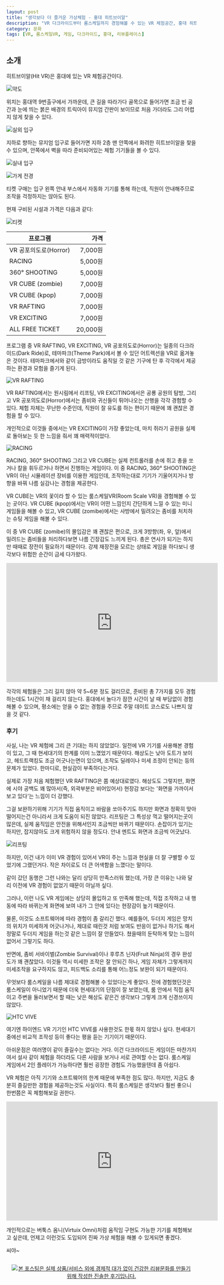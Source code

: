 ```yaml
---
layout: post
title: "생각보다 더 즐거운 가상체험 - 홍대 히트브이알"
description: "VR 다크라이드부터 룸스케일까지 경험해볼 수 있는 VR 체험공간, 홍대 히트브이알에 다녀왔다."
category: 문화
tags: [VR, 룸스케일VR, 게임, 다크라이드, 홍대, 리뷰플레이스]
---
```


## 소개

히트브이알(Hit VR)은 홍대에 있는 VR 체험공간이다.

![약도](https://lh3.googleusercontent.com/-FPdLagpOFio/WgwuYOpa8UI/AAAAAAAAaxM/oooaM_2S0sgCuwtFfK3JNhAIsPvLccdDQCE0YBhgL/s560/hit-vr-map.gif)

위치는 홍대역 9번출구에서 가까운데,
큰 길을 따라가다 골목으로 들어가면
조금 빈 공간과 눈에 띄는 붉은 배경의 트릭아이 뮤지엄 간판이 보이므로
처음 가더라도 그리 어렵지 않게 찾을 수 있다.

![실외 입구](https://lh3.googleusercontent.com/U-qXLNy6CDpdLWUqdz0V4cxVDbXOCTBUWFPd2h7vFx-rpQCRS4u_LvfGAVxHPJs1qZCXKIh1GuXyOQ=s560)

지하로 향하는 뮤지엄 입구로 들어가면
지하 2층 맨 안쪽에서 화려한 히트브이알을 찾을 수 있으며,
안쪽에서 벽을 따라 준비되어있는 체험 기기들을 볼 수 있다.

![실내 입구](https://lh3.googleusercontent.com/b9nKgoYQY6XIaIvE6DzXN2Ytt7feXGsW3T52NE_ue-1sU7uOAmPAPa7JM9fycuSnS2lQ2WvRbRDHWQ=s560)

![가게 전경](https://lh3.googleusercontent.com/00AyyRlLcBcv4ooHcVmNdiI9Xy1dtZscs3Xlf3bZsYyFrdgrjWtKxZXqtmQHQ9W3oeElTlbdE1GVYQ=s560)

티켓 구매는 입구 왼쪽 안내 부스에서 자동화 기기를 통해 하는데,
직원이 안내해주므로 조작을 걱정하지는 않아도 된다.

현재 구비된 시설과 가격은 다음과 같다:

![티켓](https://lh3.googleusercontent.com/4VkuwEKsF2dA8isAn7AetOGJRIRP1MLf7CiAZM6JKJ1EUpjF4jzmh51mlpcdT0ePyJPV7I6lygnHpQ=s560)

프로그램              | 가격
----------------------|---------:
VR 공포의도로(Horror) |  7,000원
RACING                |  5,000원
360° SHOOTING        |  5,000원
VR CUBE (zombie)      |  7,000원
VR CUBE (kpop)        |  7,000원
VR RAFTING            |  7,000원
VR EXCITING           |  7,000원
ALL FREE TICKET       | 20,000원

프로그램 중 VR RAFTING, VR EXCITING, VR 공포의도로(Horror)는
일종의 다크라이드(Dark Ride)로,
테마파크(Theme Park)에서 볼 수 있던 어트렉션을 VR로 옮겨놓은 것이다.
테마파크에서와 같이 금방이라도 움직일 것 같은 기구에 탄 후
각각에서 제공하는 환경과 모험을 즐기게 된다.

![VR RAFTING](https://lh3.googleusercontent.com/hjDLqjYfzOuJA681yF5GbcHNqg6ATbh_b-J7Eh1D38qM4AChadFYRgbIsu0m085jBBgcpBIN5BQ4Rw=s560)

VR RAFTING에서는 원시림에서 리프팅,
VR EXCITING에서은 공룡 공원의 탐방,
그리고 VR 공포의도로(Horror)에서는 좀비와 귀신들이 튀어나오는 산행을
각각 경험할 수 있다.
체험 자체는 무난한 수준인데,
직원이 잘 유도를 하는 편이기 때문에
꽤 괜찮은 경험을 할 수 있다.

개인적으로 이것들 중에서는 VR EXCITING이 가장 좋았는데,
마치 쥐라기 공원을 실제로 돌아보는 듯 한 느낌을 줘서 꽤 매력적이었다.

![RACING](https://lh3.googleusercontent.com/9wewOA3scvBD7IZ3VDdKHZP1f_wYG_oaELCkqK5O9MftYslEF3M02D8B_F2TYJoBMZqYINUIrkr9Eg=s560)

RACING, 360° SHOOTING 그리고 VR CUBE는
실제 컨트롤러를 손에 쥐고 총을 쏘거나 칼을 휘두르거나 하면서 진행하는 게임이다.
이 중 RACING, 360° SHOOTING은 VR이 아닌 시뮬레이션 장비를 이용한 게임인데,
조작하는대로 기기가 기울어지거나 방향을 바꿔 나름 실감나는 경험을 제공한다.

VR CUBE는 VR의 꽃이라 할 수 있는 룸스케일VR(Room Scale VR)을 경험해볼 수 있는 곳이다.
VR CUBE (kpop)에서는 VR이 어떤 느낌인지 간단하게 느낄 수 있는 미니 게임들을 해볼 수 있고,
VR CUBE (zomibe)에서는 사방에서 밀려오는 좀비를 처치하는 슈팅 게임을 해볼 수 있다.

이 중 VR CUBE (zomibe)의 몰입감은 꽤 괜찮은 편으로,
크게 3방향(좌, 우, 앞)에서 밀려드는 좀비들을 처리하다보면 나름 긴장감도 느끼게 된다.
총은 연사가 되기는 하지만 때때로 장전이 필요하기 때문이다.
강제 재장전을 모르는 상태로 게임을 하다보니 생각보다 위험한 순간이 금세 다가왔다.

<center><iframe width="560" height="315" src="https://www.youtube.com/embed/di9V49mTSsQ" frameborder="0" allowfullscreen></iframe></center>

각각의 체험들은 그리 길지 않아 약 5~6분 정도 걸리므로,
준비된 총 7가지를 모두 경험하는데도 1시간이 채 걸리지 않는다.
홍대에서 놀다가 잠깐 시간이 날 때 부담없이 경험해볼 수 있으며,
평소에는 얻을 수 없는 경험을 주므로
주말 데이트 코스로도 나쁘지 않을 것 같다.



### 후기

사실, 나는 VR 체험에 그리 큰 기대는 하지 않았었다.
일전에 VR 기기를 사용해본 경험이 있고,
그 때 현세대기의 한계를 이미 느꼈었기 때문이다.
해상도는 낮아 도트가 보이고,
헤드트랙킹도 조금 어긋나는면이 있으며,
조작도 딜레이나 미세 조정이 안되는 등의 문제가 있었다.
한마디로, 현실감이 부족하다는거다.

실제로 가장 처음 체험했던 VR RAFTING은 쫌 예상대로였다.
해상도도 그렇지만, 화면에 시야 공백도 꽤 많아서(즉, 외곽부분은 비어있어서)
현장감 보다는 '화면을 가까이서 보고 있다'는 느낌이 더 강했다.

그걸 보완하기위해 기기가 직접 움직이고 바람을 쏘아주기도 하지만
화면과 정확히 맞아떨어지는건 아니라서 크게 도움이 되진 않았다.
리프팅은 그 특성상 꺽고 떨어지는곳이 많은데,
실제 움직임은 안전을 위해서인지 조금씩만 바뀌기 때문이다.
손잡이가 있기는 하지만, 잡지않아도 크게 위험하지 않을 정도다.
안내 멘트도 화면과 조금씩 어긋났다.

![리프팅](https://lh3.googleusercontent.com/-dAZuX7vVnBo/Wgw3HOUyJ3I/AAAAAAAAaxk/BtAFnDTbs80vR_0w_ws8nbShTO9cu-U2ACE0YBhgL/s560/hit-vr-rifting.jpg "실제 리프팅이라면 떨어지지 않기 위해 안간힘을 쓰겠지만, VR RIFTING은 손잡이를 잡지 않아도 될만큼 안전한 범위 안에서만 움직인다.")

하지만, 이건 내가 이미 VR 경험이 있어서
VR이 주는 느낌과 현실을 더 잘 구별할 수 있었기에 그랬던거다.
작은 차이로도 더 큰 어색함을 느꼈다는 말이다.

같이 갔던 동행은 그런 나와는 달리 상당히 만족스러워 했는데,
가장 큰 이유는 나와 달리 이전에 VR 경험이 없었기 때문이 아닐까 싶다.

그러나, 이런 나도 VR 게임에는 상당히 몰입하고 또 만족해 했는데,
직접 조작하고 내 행동에 따라 바뀌는게 화면에 보여
내가 그 안에 있다는 현장감이 높기 때문이다.

물론, 이것도 소프트웨어에 따라 경험이 좀 갈리긴 했다.
예를들어, 두더지 게임은 망치의 위치가 미세하게 어긋나거나,
제대로 때린것 처럼 보여도 반응이 없거나 하기도 해서
정말로 두더지 게임을 하는것 같은 느낌이 잘 안들었다.
쳤을때의 둔탁하게 맞는 느낌이 없어서 그렇기도 하다.

반면에, 좀비 서바이벌(Zombie Survival)이나 후루츠 닌자(Fruit Ninja)의 경우 완성도가 꽤 괜찮았다.
이것들 역시 미세한 조작은 잘 안되긴 하나,
게임 자체가 그렇게까지 미세조작을 요구하지도 않고,
피드백도 소리를 통해 어느정도 보완이 되기 때문이다.

무엇보다 룸스케일을 나름 제대로 경험해볼 수 있었다는게 좋았다.
전에 경험했던것은 룸스케일이 아니었기 때문에 더욱 현세대기의 단점이 잘 보였는데,
룸 안에서 직접 움직이고 주변을 둘러보면서 할 때는
낮은 해상도 같은건 생각보다 그렇게 크게 신경쓰이지 않았다.

![HTC VIVE](https://lh3.googleusercontent.com/peOnD2YW2k-7TIhNHCEFda2-eSlFP3aoPEUNLboCeNdmncbKmk-VyoL_ZXBNX0NU4dul8Z1dxkWidg=s560)

여기엔 하이엔드 VR 기기인 HTC VIVE를 사용한것도 한몫 하지 않았나 싶다.
현세대기 중에선 비교적 조작성 등이 좋다는 평을 듣는 기기이기 때문이다.

아쉬운점은 여러명이 같이 즐길수는 없다는 거다.
이건 다크라이드든 게임이든 마찬가지여서
설사 같이 체험을 하더라도 다른 사람을 보거나 서로 관여할 수는 없다.
룸스케일 게임에서 2인 플레이가 가능하다면
훨씬 굉장한 경험도 가능했을텐데 좀 아쉽다.

VR 체험은 아직 기기와 소프트웨어의 한계 때문에 부족한 점도 많다.
하지만, 지금도 충분히 즐길만한 경험을 제공하는것도 사실이다.
특히 룸스케일은 생각보다 훨씬 좋으니 한번쯤은 꼭 체험해보길 권한다.

<center><iframe width="560" height="315" src="https://www.youtube.com/embed/Ibg6JBeyh54" frameborder="0" allowfullscreen></iframe></center>

개인적으로는 버툭스 옴니(Virtuix Omni)처럼
움직임 구현도 가능한 기기를 체험해보고 싶은데,
언제고 이런것도 도입되어 진짜 가상 체험을 해볼 수 있게되면 좋겠다.

씨야~



<div style="text-align: center; padding: 1em;"><a href="http://reviewplace.co.kr/detail.php?number=10421" target="_blank"><img src="http://reviewplace.co.kr/blog_traffic.php?key=MTA0MjF8cmV6bm9h" border="0" alt="본 포스팅은 실제 상품/서비스 외에 경제적 대가 없이 건강한 리뷰문화를 만들기 위해 작성한 진솔한 후기입니다."></a></div>
